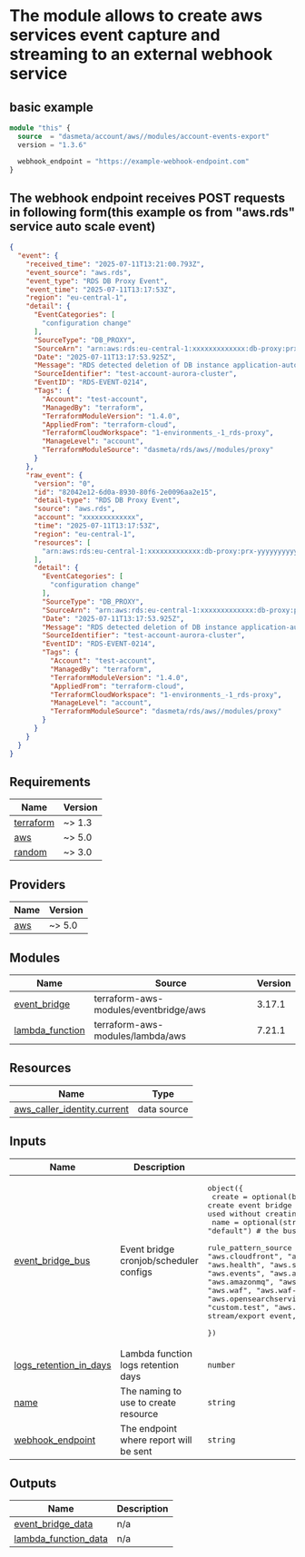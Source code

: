 # The module allows to create aws services event capture and streaming to an external webhook service

## basic example
```terraform
module "this" {
  source  = "dasmeta/account/aws//modules/account-events-export"
  version = "1.3.6"

  webhook_endpoint = "https://example-webhook-endpoint.com"
}
```
## The webhook endpoint receives POST requests in following form(this example os from "aws.rds" service auto scale event)
```json
{
  "event": {
    "received_time": "2025-07-11T13:21:00.793Z",
    "event_source": "aws.rds",
    "event_type": "RDS DB Proxy Event",
    "event_time": "2025-07-11T13:17:53Z",
    "region": "eu-central-1",
    "detail": {
      "EventCategories": [
        "configuration change"
      ],
      "SourceType": "DB_PROXY",
      "SourceArn": "arn:aws:rds:eu-central-1:xxxxxxxxxxxxx:db-proxy:prx-yyyyyyyyyyyyyyyy",
      "Date": "2025-07-11T13:17:53.925Z",
      "Message": "RDS detected deletion of DB instance application-autoscaling-000000-00000-0000-0000-00000000 and automatically removed it from target group default of DB proxy test-account-aurora-cluster.",
      "SourceIdentifier": "test-account-aurora-cluster",
      "EventID": "RDS-EVENT-0214",
      "Tags": {
        "Account": "test-account",
        "ManagedBy": "terraform",
        "TerraformModuleVersion": "1.4.0",
        "AppliedFrom": "terraform-cloud",
        "TerraformCloudWorkspace": "1-environments_-1_rds-proxy",
        "ManageLevel": "account",
        "TerraformModuleSource": "dasmeta/rds/aws//modules/proxy"
      }
    },
    "raw_event": {
      "version": "0",
      "id": "82042e12-6d0a-8930-80f6-2e0096aa2e15",
      "detail-type": "RDS DB Proxy Event",
      "source": "aws.rds",
      "account": "xxxxxxxxxxxxx",
      "time": "2025-07-11T13:17:53Z",
      "region": "eu-central-1",
      "resources": [
        "arn:aws:rds:eu-central-1:xxxxxxxxxxxxx:db-proxy:prx-yyyyyyyyyyyyyyyy"
      ],
      "detail": {
        "EventCategories": [
          "configuration change"
        ],
        "SourceType": "DB_PROXY",
        "SourceArn": "arn:aws:rds:eu-central-1:xxxxxxxxxxxxx:db-proxy:prx-yyyyyyyyyyyyyyyy",
        "Date": "2025-07-11T13:17:53.925Z",
        "Message": "RDS detected deletion of DB instance application-autoscaling-000000-00000-0000-0000-00000000 and automatically removed it from target group default of DB proxy test-account-aurora-cluster.",
        "SourceIdentifier": "test-account-aurora-cluster",
        "EventID": "RDS-EVENT-0214",
        "Tags": {
          "Account": "test-account",
          "ManagedBy": "terraform",
          "TerraformModuleVersion": "1.4.0",
          "AppliedFrom": "terraform-cloud",
          "TerraformCloudWorkspace": "1-environments_-1_rds-proxy",
          "ManageLevel": "account",
          "TerraformModuleSource": "dasmeta/rds/aws//modules/proxy"
        }
      }
    }
  }
}
```

<!-- BEGINNING OF PRE-COMMIT-TERRAFORM DOCS HOOK -->
## Requirements

| Name | Version |
|------|---------|
| <a name="requirement_terraform"></a> [terraform](#requirement\_terraform) | ~> 1.3 |
| <a name="requirement_aws"></a> [aws](#requirement\_aws) | ~> 5.0 |
| <a name="requirement_random"></a> [random](#requirement\_random) | ~> 3.0 |

## Providers

| Name | Version |
|------|---------|
| <a name="provider_aws"></a> [aws](#provider\_aws) | ~> 5.0 |

## Modules

| Name | Source | Version |
|------|--------|---------|
| <a name="module_event_bridge"></a> [event\_bridge](#module\_event\_bridge) | terraform-aws-modules/eventbridge/aws | 3.17.1 |
| <a name="module_lambda_function"></a> [lambda\_function](#module\_lambda\_function) | terraform-aws-modules/lambda/aws | 7.21.1 |

## Resources

| Name | Type |
|------|------|
| [aws_caller_identity.current](https://registry.terraform.io/providers/hashicorp/aws/latest/docs/data-sources/caller_identity) | data source |

## Inputs

| Name | Description | Type | Default | Required |
|------|-------------|------|---------|:--------:|
| <a name="input_event_bridge_bus"></a> [event\_bridge\_bus](#input\_event\_bridge\_bus) | Event bridge cronjob/scheduler configs | <pre>object({<br/>    create              = optional(bool, false)                                                                                                                                                                                                                                                                                                                                                                                                                                                # whether to create event bridge bus, there is default bus name 'default' what can be used without creating separate one<br/>    name                = optional(string, "default")                                                                                                                                                                                                                                                                                                                                                                                                                                          # the bus name, default bus pre-exist and we can use it<br/>    rule_pattern_source = optional(list(string), ["aws.route53", "aws.cloudfront", "aws.acm", "aws.cloudwatch", "aws.amplify", "aws.health", "aws.securityhub", "aws.budgets", "aws.secretsmanager", "aws.events", "aws.autoscaling", "aws.elasticache", "aws.elb", "aws.amazonmq", "aws.ec2", "aws.s3", "aws.rds", "aws.apigateway", "aws.waf", "aws.waf-regional", "aws.savingsplans", "aws.opensearchservice", "aws.sqs", "aws.lambda", "aws.iam", "aws.vpc", "custom.test", "aws.lambda"]) # The list of aws services to capture and stream/export event, for available event sources check https://docs.aws.amazon.com/eventbridge/latest/ref/events.html<br/>  })</pre> | `{}` | no |
| <a name="input_logs_retention_in_days"></a> [logs\_retention\_in\_days](#input\_logs\_retention\_in\_days) | Lambda function logs retention days | `number` | `7` | no |
| <a name="input_name"></a> [name](#input\_name) | The naming to use to create resource | `string` | `"account-events-export"` | no |
| <a name="input_webhook_endpoint"></a> [webhook\_endpoint](#input\_webhook\_endpoint) | The endpoint where report will be sent | `string` | n/a | yes |

## Outputs

| Name | Description |
|------|-------------|
| <a name="output_event_bridge_data"></a> [event\_bridge\_data](#output\_event\_bridge\_data) | n/a |
| <a name="output_lambda_function_data"></a> [lambda\_function\_data](#output\_lambda\_function\_data) | n/a |
<!-- END OF PRE-COMMIT-TERRAFORM DOCS HOOK -->
